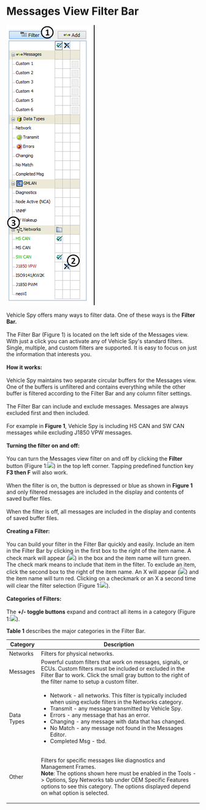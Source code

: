 # Messages View Filter Bar

![Figure 1: The Filter Bar.](../../../../.gitbook/assets/speedfilter2.gif)

Vehicle Spy offers many ways to filter data.  One of these ways is the **Filter Bar.**\
\
The Filter Bar (Figure 1) is located on the left side of the Messages view.  With just a click you can activate any of Vehicle Spy's standard filters.  Single, multiple, and custom filters are supported.  It is easy to focus on just the information that interests you.\
\
**How it works:**\
\
Vehicle Spy maintains two separate circular buffers for the Messages view.  One of the buffers is unfiltered and contains everything while the other buffer is filtered according to the Filter Bar and any column filter settings.\
\
The Filter Bar can include and exclude messages.  Messages are always excluded first and then included. \
\
For example in **Figure 1**, Vehicle Spy is including HS CAN and SW CAN messages while excluding J1850 VPW messages.\
\
**Turning the filter on and off:**\
&#x20; \
You can turn the Messages view filter on and off by clicking the **Filter** button (Figure 1:![](https://cdn.intrepidcs.net/support/VehicleSpy/assets/smOne.gif)) in the top left corner.  Tapping predefined function key **F3 then F** will also work.\
\
When the filter is on, the button is depressed or blue as shown in **Figure 1** and only filtered messages are included in the display and contents of saved buffer files.\
\
When the filter is off, all messages are included in the display and contents of saved buffer files.\
\
**Creating a Filter:**\
\
You can build your filter in the Filter Bar quickly and easily.  Include an item in the Filter Bar by clicking in the first box to the right of the item name.  A check mark will appear (![](https://cdn.intrepidcs.net/support/VehicleSpy/assets/chkFilter.gif)) in the box and the item name will turn green.  The check mark means to include that item in the filter.  To exclude an item, click the second box to the right of the item name.  An X will appear (![](https://cdn.intrepidcs.net/support/VehicleSpy/assets/xFilter.gif)) and the item name will turn red.  Clicking on a checkmark or an X a second time will clear the filter selection (Figure 1:![](https://cdn.intrepidcs.net/support/VehicleSpy/assets/smTwo.gif)).\
\
**Categories of Filters:**\
\
The **+/- toggle buttons** expand and contract all items in a category (Figure 1:![](https://cdn.intrepidcs.net/support/VehicleSpy/assets/smThree.gif)).&#x20;

&#x20;**Table 1** describes the major categories in the Filter Bar.



| **Category** | **Description**                                                                                                                                                                                                                                                                                                                                                                                       |
| ------------ | ----------------------------------------------------------------------------------------------------------------------------------------------------------------------------------------------------------------------------------------------------------------------------------------------------------------------------------------------------------------------------------------------------- |
| Networks     | Filters for physical networks.                                                                                                                                                                                                                                                                                                                                                                        |
| Messages     | Powerful custom filters that work on messages, signals, or ECUs.  Custom filters must be included or excluded in the Filter Bar to work.  Click the small gray button to the right of the filter name to setup a custom filter.                                                                                                                                                                       |
| Data Types   | <ul><li>Network - all networks.  This filter is typically included when using exclude filters in the Networks category.</li><li>Transmit - any message transmitted by Vehicle Spy.</li><li>Errors - any message that has an error.</li><li>Changing - any message with data that has changed.</li><li>No Match - any message not found in the Messages Editor.</li><li>Completed Msg - tbd.</li></ul> |
| Other        | <p>Filters for specific messages like diagnostics and Management Frames.<br><strong>Note</strong>: The options shown here must be enabled in the Tools -> Options, Spy Networks tab under OEM Specific Features options to see this category.  The options displayed depend on what option is selected.</p>                                                                                           |

